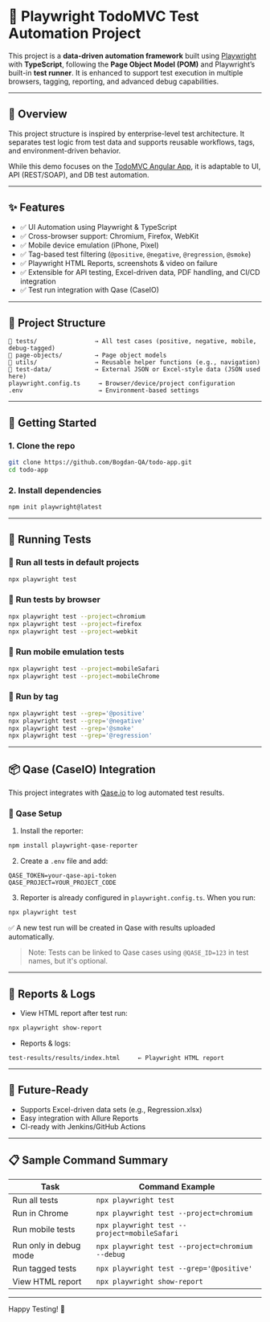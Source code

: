 # 🧪 Playwright TodoMVC Test Automation Project

This project is a **data-driven automation framework** built using [Playwright](https://playwright.dev/) with **TypeScript**, following the **Page Object Model (POM)** and Playwright’s built-in **test runner**. It is enhanced to support test execution in multiple browsers, tagging, reporting, and advanced debug capabilities.

---

## 📖 Overview

This project structure is inspired by enterprise-level test architecture. It separates test logic from test data and supports reusable workflows, tags, and environment-driven behavior.

While this demo focuses on the [TodoMVC Angular App](https://todomvc.com/examples/angular/dist/browser/#/all), it is adaptable to UI, API (REST/SOAP), and DB test automation.

---

## ✨ Features

- ✅ UI Automation using Playwright & TypeScript
- ✅ Cross-browser support: Chromium, Firefox, WebKit
- ✅ Mobile device emulation (iPhone, Pixel)
- ✅ Tag-based test filtering (`@positive`, `@negative`, `@regression`, `@smoke`)
- ✅ Playwright HTML Reports, screenshots & video on failure
- ✅ Extensible for API testing, Excel-driven data, PDF handling, and CI/CD integration
- ✅ Test run integration with Qase (CaseIO)

---

## 📁 Project Structure

```
📂 tests/                → All test cases (positive, negative, mobile, debug-tagged)
📂 page-objects/         → Page object models
📂 utils/                → Reusable helper functions (e.g., navigation)
📂 test-data/            → External JSON or Excel-style data (JSON used here)
playwright.config.ts     → Browser/device/project configuration
.env                     → Environment-based settings
```

---

## 🚀 Getting Started

### 1. Clone the repo

```bash
git clone https://github.com/Bogdan-QA/todo-app.git
cd todo-app
```

### 2. Install dependencies

```bash
npm init playwright@latest
```

---

## 🧪 Running Tests

### 🔹 Run all tests in default projects

```bash
npx playwright test
```

### 🔹 Run tests by browser

```bash
npx playwright test --project=chromium
npx playwright test --project=firefox
npx playwright test --project=webkit
```

### 🔹 Run mobile emulation tests

```bash
npx playwright test --project=mobileSafari
npx playwright test --project=mobileChrome
```

### 🔹 Run by tag

```bash
npx playwright test --grep='@positive'
npx playwright test --grep='@negative'
npx playwright test --grep='@smoke'
npx playwright test --grep='@regression'
```

---

## 📦 Qase (CaseIO) Integration

This project integrates with [Qase.io](https://qase.io) to log automated test results.

### 🔹 Qase Setup

1. Install the reporter:
```bash
npm install playwright-qase-reporter
```

2. Create a `.env` file and add:
```
QASE_TOKEN=your-qase-api-token
QASE_PROJECT=YOUR_PROJECT_CODE
```

3. Reporter is already configured in `playwright.config.ts`. When you run:
```bash
npx playwright test
```

✅ A new test run will be created in Qase with results uploaded automatically.

> Note: Tests can be linked to Qase cases using `@QASE_ID=123` in test names, but it's optional.

---

## 🧾 Reports & Logs

- View HTML report after test run:
```bash
npx playwright show-report
```

- Reports & logs:
```
test-results/results/index.html     ← Playwright HTML report
```

---

## 📌 Future-Ready

- Supports Excel-driven data sets (e.g., Regression.xlsx)
- Easy integration with Allure Reports
- CI-ready with Jenkins/GitHub Actions

---

## 📋 Sample Command Summary

| Task                            | Command Example                                      |
|---------------------------------|------------------------------------------------------|
| Run all tests                   | `npx playwright test`                                |
| Run in Chrome                   | `npx playwright test --project=chromium`             |
| Run mobile tests                | `npx playwright test --project=mobileSafari`         |
| Run only in debug mode          | `npx playwright test --project=chromium --debug`     |
| Run tagged tests                | `npx playwright test --grep='@positive'`             |
| View HTML report                | `npx playwright show-report`                         |

---

Happy Testing! 🚀